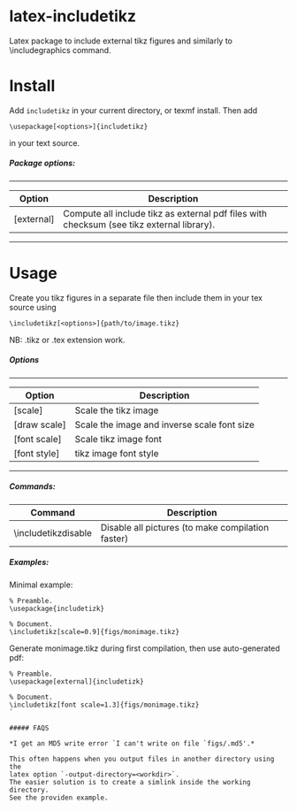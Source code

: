 # latex-includetikz
Latex package to include external tikz figures and similarly to \includegraphics command.


# Install

Add `includetikz` in your current directory, or texmf install. 
Then add
```
\usepackage[<options>]{includetikz}
```
in your text source.

##### Package options:

------
Option | Description
--- | ---
[external] | Compute all include tikz as external pdf files with checksum (see tikz external library).
------

# Usage

Create you tikz figures in a separate file then include them in your tex source using
```
\includetikz[<options>]{path/to/image.tikz}
```
NB: .tikz or .tex extension work.

##### Options

------
Option | Description
--- | ---
[scale] | Scale the tikz image
[draw scale] | Scale the image and inverse scale font size
[font scale] |  Scale tikz image font
[font style] | tikz image font style
------

##### Commands:

Command | Description
--- | ---
\includetikzdisable | Disable all pictures (to make compilation faster)

##### Examples:

Minimal example:
```
% Preamble.
\usepackage{includetizk}

% Document.
\includetikz[scale=0.9]{figs/monimage.tikz}
```
Generate monimage.tikz during first compilation, then use auto-generated pdf:
```
% Preamble.
\usepackage[external]{includetizk}

% Document.
\includetikz[font scale=1.3]{figs/monimage.tikz}
`

##### FAQS

*I get an MD5 write error `I can't write on file `figs/.md5'.*

This often happens when you output files in another directory using the
latex option `-output-directory=<workdir>`.
The easier solution is to create a simlink inside the working directory.
See the providen example.
